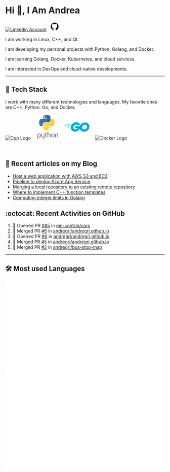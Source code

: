 # Hi 👋, I Am Andrea


<!-- Actual text -->

<a href="https://www.linkedin.com/in/andrea-grillo-3b439b1a9/"><img src="https://cdn.worldvectorlogo.com/logos/linkedin-icon-2.svg" title="Linkedin" alt="Linkedin Account" width="30"/></a>
&ensp;<a href="https://github.com/andregri"><img src="img/logos/github.png" title="GitHub" alt="GitHub" width="30"/></a>
<br>

I am working in Linux, C++, and Qt.

I am developing my personal projects with Python, Golang, and Docker.

I am learning Golang, Docker, Kubernetes, and cloud services.

I am interested in DevOps and cloud-native developments.

___

## 🥞 Tech Stack
 
I work with many different technologies and languages. 
My favorite ones are C++, Python, Go, and Docker.
 
<img src="https://cdn.worldvectorlogo.com/logos/c.svg" title="Cpp" alt="Cpp Logo" width="70"/>&emsp;
<img src="img/logos/python_vertical_logo_icon_168039.svg" title="Python" alt="Python Logo" width="70"/>&emsp;
<img src="img/logos/golang_logo_icon_171073.svg" title="Golang" alt="Golang Logo" width="80"/>&emsp;
<img src="https://cdn.worldvectorlogo.com/logos/docker.svg" title="Docker" alt="Docker Logo" width="80"/>&emsp;

<br> 
 
 
## 📰 Recent articles on my Blog

 <!-- BLOG-POST-LIST:START -->
- [Host a web application with AWS S3 and EC2](https://andregri.github.io/Host-webapp-in-S3-and-EC2/)
- [Pipeline to deploy Azure App Service](https://andregri.github.io/Pipeline-to-deploy-App-Service/)
- [Merging a local repository to an existing remote repository](https://andregri.github.io/Merge-local-repository-to-existing-remote-repository/)
- [Where to implement C++ function templates](https://andregri.github.io/cpp-function-template/)
- [Computing integer limits in Golang](https://andregri.github.io/go-integer-limits/)
<!-- BLOG-POST-LIST:END -->
 
 
## :octocat: Recent Activities on GitHub

<!--START_SECTION:activity-->
1. 💪 Opened PR [#85](https://github.com/gin-contrib/cors/pull/85) in [gin-contrib/cors](https://github.com/gin-contrib/cors)
2. 🎉 Merged PR [#6](https://github.com/andregri/andregri.github.io/pull/6) in [andregri/andregri.github.io](https://github.com/andregri/andregri.github.io)
3. 💪 Opened PR [#6](https://github.com/andregri/andregri.github.io/pull/6) in [andregri/andregri.github.io](https://github.com/andregri/andregri.github.io)
4. 🎉 Merged PR [#5](https://github.com/andregri/andregri.github.io/pull/5) in [andregri/andregri.github.io](https://github.com/andregri/andregri.github.io)
5. 🎉 Merged PR [#2](https://github.com/andregri/bus-stop-map/pull/2) in [andregri/bus-stop-map](https://github.com/andregri/bus-stop-map)
<!--END_SECTION:activity-->
 
---

## 🛠️ Most used Languages 

![](https://github.com/andregri/andregri/blob/master/generated/overview.svg)
![](https://github.com/andregri/andregri/blob/master/generated/languages.svg)
